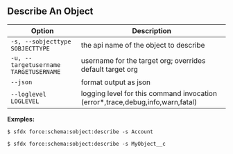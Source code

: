 ## Describe An Object



Option | Description
--- | --- 
```-s, --sobjecttype SOBJECTTYPE``` | the api name of the object to describe
```-u, --targetusername TARGETUSERNAME``` | username for the target org; overrides default target org
```--json``` | format output as json
```--loglevel LOGLEVEL``` | logging level for this command invocation (error*,trace,debug,info,warn,fatal)


__Exmples:__ 

```
$ sfdx force:schema:sobject:describe -s Account

$ sfdx force:schema:sobject:describe -s MyObject__c

```

